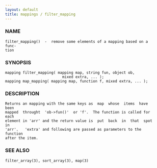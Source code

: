 ```yaml
---
layout: default
title: mappings / filter_mapping
---
```


### NAME

    filter_mapping()  -  remove some elements of a mapping based on a func‐
    tion


### SYNOPSIS

    mapping filter_mapping( mapping map, string fun, object ob,
                              mixed extra, ... );
    mapping map_mapping( mapping map, function f, mixed extra, ... );


### DESCRIPTION

    Returns an mapping with the same keys as  map  whose  items  have  been
    mapped  throught  'ob->fun()'  or 'f'.  The function is called for each
    element in 'arr' and the return value is  put  back  in  that  spot  in
    'arr'.   'extra' and following are passed as parameters to the function
    after the item.


### SEE ALSO

    filter_array(3), sort_array(3), map(3)
